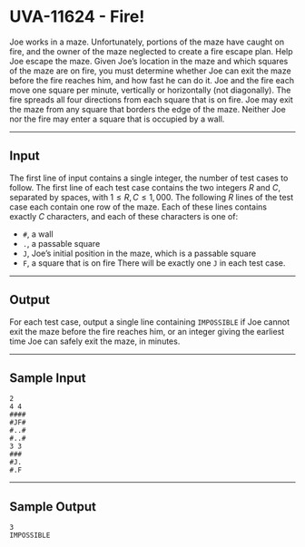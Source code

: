 # UVA-11624 - Fire!
Joe works in a maze. Unfortunately, portions of the maze have caught on fire, and the owner of the maze neglected to create a fire escape plan. Help Joe escape the maze.
Given Joe’s location in the maze and which squares of the maze are on fire, you must determine whether Joe can exit the maze before the fire reaches him, and how fast he can do it. Joe and the fire each move one square per minute, vertically or horizontally (not diagonally). The fire spreads all four directions from each square that is on fire. Joe may exit the maze from any square that borders the edge of the maze. Neither Joe nor the fire may enter a square that is occupied by a wall.

---
## Input

The first line of input contains a single integer, the number of test cases to follow. The first line of each test case contains the two integers $R$ and $C$, separated by spaces, with $1 \le R, C \le 1,000$. The following $R$ lines of the test case each contain one row of the maze. Each of these lines contains exactly $C$ characters, and each of these characters is one of:
* `#`, a wall
* `.`, a passable square
* `J`, Joe’s initial position in the maze, which is a passable square
* `F`, a square that is on fire
There will be exactly one `J` in each test case.

---
## Output

For each test case, output a single line containing `IMPOSSIBLE` if Joe cannot exit the maze before the fire reaches him, or an integer giving the earliest time Joe can safely exit the maze, in minutes.

---
## Sample Input

```
2
4 4
####
#JF#
#..#
#..#
3 3
###
#J.
#.F
```

---
## Sample Output

```
3
IMPOSSIBLE
```